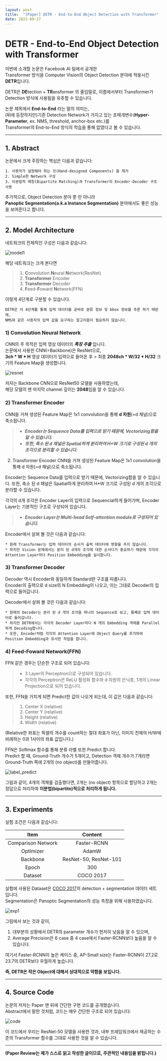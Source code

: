 ```yaml
---
layout: post
title:  "[Paper] DETR - End-to-End Object Detection with Transformer"
date: 2022-09-27
---
```

# DETR - End-to-End Object Detection with Transformer

이번에 소개할 논문은 Facebook AI 팀에서 공개한  
Transformer 방식을 Computer Vision의 Object Detection 분야에 적용시킨 **DETR**입니다.

DETR은 **DE**tection + **TR**ansformer 의 줄임말로, 이름에서부터 Transformer가 Detection 방식에 사용됨을 유추할 수 있습니다.  

논문 제목에서 __End-to-End__ 라는 말의 의미는,  
(뒤에 등장하지만)기존 Detection Network가 가지고 있는 초매개변수(**Hyper-Parameter**, ex. NMS, threshold, anchor-box etc.)를  
Transformer의 End-to-End 방식의 학습을 통해 없앴다고 볼 수 있습니다.

-----

## 1. Abstract

논문에서 크게 주장하는 핵심은 다음과 같습니다:  
```
1. 사용자가 설정해야 하는 것(Hand-designed Components) 을 제거  
2. Simple한 Network 구성  
3. 이분법적 매칭(Bipartite Matching)과 Transformer의 Encoder-Decoder 구조 사용  
```
추가적으로, Object Detection 분야 뿐 만 아니라  
**Panoptic Segmentation(a.k.a Instance Segmentation)** 분야에서도 좋은 성능을 보여준다고 합니다.  

-----

## 2. Model Architecture

네트워크의 전체적인 구성은 다음과 같습니다:  

![model1](https://user-images.githubusercontent.com/41134624/105303525-e6fb9400-5bfe-11eb-947c-ef4939938df6.jpg)

해당 네트워크는 크게 본다면  
> 1) **C**onvolution **N**eural **N**etwork(ResNet)
> 2) **Transformer** Encoder
> 3) **Transformer** Decoder
> 4) **F**eed-**F**oward **N**etwork(FFN)

이렇게 4단계로 구분할 수 있습니다.  

```
DETR은 이 4단계를 통해 입력 데이터를 곧바로 분류 정보 및 bbox 정보를 추론 하기 때문에,  
NMS와 같은 사용자의 입력 값을 요구하는 알고리즘이 필요하지 않습니다.
```

### 1) Convolution Neural Network

CNN의 주 목적은 입력 영상 데이터의 _**특징 추출**_ 입니다.  
논문에서 사용한 CNN(=Backbone)은 ResNet으로,  
**3ch * W * H** 영상 데이터가 입력으로 들어온 후 > 최종 **2048ch * W/32 * H/32** 크기의 Feature Map을 생성합니다. 

![resnet](https://user-images.githubusercontent.com/41134624/105318677-262de300-5c07-11eb-983c-c26c68abe782.jpg)

저자는 Backbone CNN으로 ResNet50 모델을 사용하였는데,  
해당 모델의 맨 마지막 channel 깊이는 **2048**임을 알 수 있습니다.

### 2) Transformer Encoder

CNN을 거쳐 생성된 Feature Map은 1x1 convolution을 통해 **d 차원**(=d 채널)으로 축소됩니다.  
> * _**Encoder는 Sequence Data를 입력으로 받기 때문에, Vectorizing함을 알 수 있습니다.**_  
> * _**또한, 축소 된 d 채널은 Spatial하게 분리하여 H*W 크기로 구성된 d 개의 조각으로 분리할 수 있습니다.**_

2) Transformer Encoder
CNN을 거쳐 생성된 Feature Map은 1x1 convolution을 통해 d 차원(=d 채널)으로 축소됩니다.

Encoder는 Sequence Data를 입력으로 받기 때문에, Vectorizing함을 알 수 있습니다.
또한, 축소 된 d 채널은 Spatial하게 분리하여 H*W 크기로 구성된 d 개의 조각으로 분리할 수 있습니다.

각각의 d개 조각은 Encoder Layer의 입력으로 Sequencial하게 들어가며, Encoder Layer는 기본적인 구조로 구성되어 있습니다.  
> * _**Encoder Layer는 Multi-head Self-attention module로 구성되어 있습니다.**_

Encoder에서 살펴 볼 것은 다음과 같습니다:
```
* 원래 Transformer는 입력 데이터의 순서가 출력 데이터에 영향을 주지 않습니다.
* 하지만 Vision 문제에서는 분리 된 d개의 조각에 대한 순서다가 중요하기 때문에 각각의 Attention Layer마다 Position Embedding을 실시합니다.
```

### 3) Transformer Decoder

Decoder 역시 Encoder와 동일하게 Standard한 구조를 따릅니다.  
Encoder의 출력으로 d size의 N Embedding이 나오고, 이는 그대로 Decoder의 입력으로 들어갑니다.  

Decoder에서 살펴 볼 것은 다음과 같습니다:
```
* 원래의 Decoder는 분리 된 d 개의 조각을 하나의 Sequence로 보고, 통째로 입력 데이터로 들어갑니다.
* 하지만 DETR에서는 각각의 Decoder Layer마다 N 개의 Embedding 객체를 Parallel하게 Decoding합니다.
* 또한, Encoder처럼 각각의 Attention Layer에 Object Query를 추가하여 Position Embedding과 유사한 작업을 합니다.
```

### 4) Feed-Foward Network(FFN)

FFN 같은 경우는 단순한 구조로 되어 있습니다:  
> * 3 Layer의 Perceptron으로 구성되어 있습니다.
> * 각각의 Perceptron은 ReLU 활성화 함수와 d 차원의 은닉층, 1개의 Linear Projection으로 되어 있습니다.

또한, FFN을 거치게 되면 Predict한 값이 나오게 되는데, 이 값은 다음과 같습니다:
> 1) Center X (relative)
> 2) Center Y (relative)
> 3) Height (relative)
> 4) Width (relative)

(Relative한 좌표는 픽셀의 개수를 count하는 절대 좌표가 아닌, 이미지 전체의 H/W에 비례하는 0과 1사이의 좌표 값입니다.)

FFN은 Softmax 함수를 통해 분류 라벨 또한 Predict 합니다.  
Predict 할 때, Ground-Truth 개수가 5개이고, Detection 객체 개수가 7개라면  
Ground-Truth 쪽에 2개의 (no object)를 만들어줍니다.  

![label_predict](https://user-images.githubusercontent.com/41134624/105328912-e5889680-5c13-11eb-8a99-9e9e822a3da2.jpg)

그림과 같이, 4개의 객체를 검출했다면, 2개는 (no object) 항목으로 할당하고 2개는 정답으로 처리하여 **이분법(bipartite)적으로 처리하게 됩니다.**

-----

## 3. Experiments

실험 조건은 다음과 같습니다:  

|Item|Content|
|:--------:|:--------:|
|Comparison Network|Faster-RCNN|
|Optimizer|AdamW|
|Backbone|ResNet-50, ResNet-101|
|Epoch|300|
|Dataset|COCO 2017|

실험에 사용된 Dataset은 [COCO 2017](https://cocodataset.org/#home)의 detection + segmentation 데이터 세트 입니다.  
Segmentation은 Panoptic Segmentation의 성능 측정을 위해 사용하였습니다.  

![exp1](https://user-images.githubusercontent.com/41134624/105329673-bf172b00-5c14-11eb-8ca7-468b4020761e.jpg)

그림에서 보는 것과 같이, 
1. 대부분의 상황에서 DETR의 parameter 개수가 현저히 낮음을 알 수 있으며,
2. Average Precision은 6 case 중 4 case에서 Faster-RCNN보다 높음을 알 수 있습니다.

여기서 Faster-RCNN이 높은 케이스 중, AP-Small size는 Faster-RCNN이 27.2로 23.7의 DETR보다 우월하게 높습니다.   

**즉, DETR은 작은 Object에 대해서 상대적으로 약함을 보입니다.**  

-----

## 4. Source Code

논문의 저자는 Paper 맨 뒤에 간단한 구현 코드를 공개했습니다.  
Abstract에서 말한 것처럼, 코드는 매우 간단한 구조로 되어 있습니다:

![code](https://user-images.githubusercontent.com/41134624/105314318-75711500-5c01-11eb-98b2-90eae749d3d0.jpg)

이 코드에서 우리는 ResNet-50 모델을 사용한 것과, 내부 프레임워크에서 제공하는 수준의 Transformer 함수를 그대로 사용한 것을 알 수 있습니다.

-----

**(Paper Review는 제가 스스로 읽고 작성한 글이므로, 주관적인 내용임을 밝힙니다.)**
